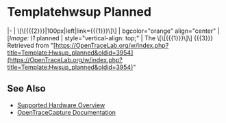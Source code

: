 # Templatehwsup Planned
\|- \| \\[\\[{{{2}}}\|100px\|left\|link={{{1}}}\\]\\] \| bgcolor="orange" align="center" \| [*Image: \1* planned \| style="vertical-align: top;" \| The \\[\\[{{{1}}}\\]\\] {{{3}}}
Retrieved from "[https://OpenTraceLab.org/w/index.php?title=Template:Hwsup_planned&oldid=3954](https://OpenTraceLab.org/w/index.php?title=Template:Hwsup_planned&oldid=3954)"
## See Also
- [Supported Hardware Overview](../supported-hardware.md)
- [OpenTraceCapture Documentation](../../opentracecapture/overview.md)
